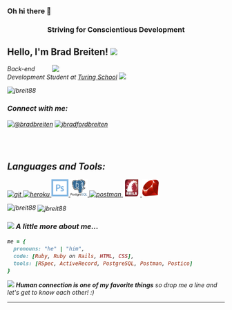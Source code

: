 ### Oh hi there 👋

<h3 align="center">Striving for Conscientious Development</h3>
<h2>Hello, I'm Brad Breiten! <img src="https://www.pinterest.com/pin/579768152029901746/" width="50"></h2>

<img align='right' src="https://media.giphy.com/media/WCW7JbyCNmMUg/giphy.gif" width="400">
<p><em>Back-end Development Student at <a href="https://turing.edu/">Turing School</a>  <img src="https://media.giphy.com/media/OBIBNR9ATt3HdpcmLC/giphy.gif" width="50"
</em></p>

<p align="left"> <img src="https://komarev.com/ghpvc/?username=jbreit88&label=Profile%20views&color=0e75b6&style=flat" alt="jbreit88" /> </p>

<h3 align="left">Connect with me:</h3>
<p align="left">
<a href="https://twitter.com/@bradbreiten" target="blank"><img align="center" src="https://raw.githubusercontent.com/rahuldkjain/github-profile-readme-generator/master/src/images/icons/Social/twitter.svg" alt="@bradbreiten" height="30" width="40" /></a>
<a href="https://linkedin.com/in/jbradfordbreiten" target="blank"><img align="center" src="https://raw.githubusercontent.com/rahuldkjain/github-profile-readme-generator/master/src/images/icons/Social/linked-in-alt.svg" alt="jbradfordbreiten" height="30" width="40" /></a>
</p><br><br>

<h2 align="left">Languages and Tools:</h2>
<p align="left"> <a href="https://git-scm.com/" target="_blank" rel="noreferrer"> <img src="https://www.vectorlogo.zone/logos/git-scm/git-scm-icon.svg" alt="git" width="40" height="40"/> </a> <a href="https://heroku.com" target="_blank" rel="noreferrer"> <img src="https://www.vectorlogo.zone/logos/heroku/heroku-icon.svg" alt="heroku" width="40" height="40"/> </a> <a href="https://www.photoshop.com/en" target="_blank" rel="noreferrer"> <img src="https://raw.githubusercontent.com/devicons/devicon/master/icons/photoshop/photoshop-line.svg" alt="photoshop" width="40" height="40"/> </a> <a href="https://www.postgresql.org" target="_blank" rel="noreferrer"> <img src="https://raw.githubusercontent.com/devicons/devicon/master/icons/postgresql/postgresql-original-wordmark.svg" alt="postgresql" width="40" height="40"/> </a> <a href="https://postman.com" target="_blank" rel="noreferrer"> <img src="https://www.vectorlogo.zone/logos/getpostman/getpostman-icon.svg" alt="postman" width="40" height="40"/> </a> <a href="https://rubyonrails.org" target="_blank" rel="noreferrer"> <img src="https://raw.githubusercontent.com/devicons/devicon/master/icons/rails/rails-original-wordmark.svg" alt="rails" width="40" height="40"/> </a> <a href="https://www.ruby-lang.org/en/" target="_blank" rel="noreferrer"> <img src="https://raw.githubusercontent.com/devicons/devicon/master/icons/ruby/ruby-original.svg" alt="ruby" width="40" height="40"/> </a> </p>

<p><img align="left" src="https://github-readme-stats.vercel.app/api/top-langs?username=jbreit88&show_icons=true&locale=en&layout=compact" alt="jbreit88" /></p>

<p>&nbsp;<img align="center" src="https://github-readme-stats.vercel.app/api?username=jbreit88&show_icons=true&locale=en" alt="jbreit88" /></p>





### <img src="https://media.giphy.com/media/bfcBj1SrYJxTr0JnV0/giphy.gif" width="50"> A little more about me...  

```ruby
me = {
  pronouns: "he" | "him",
  code: [Ruby, Ruby on Rails, HTML, CSS],
  tools: [RSpec, ActiveRecord, PostgreSQL, Postman, Postico]
}
```

<img src="https://media.giphy.com/media/LnQjpWaON8nhr21vNW/giphy.gif" width="60"> <em><b>Human connection is one of my favorite things</b> so drop me a line and let's get to know each other!</b> :)</em>

---

